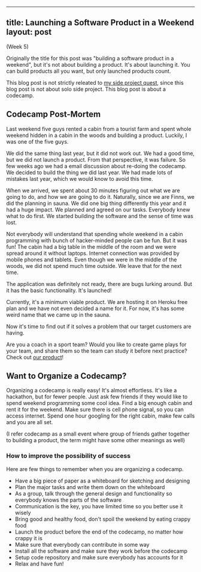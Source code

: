 

---
title: Launching a Software Product in a Weekend
layout: post
---

(Week 5)

Originally the title for this post was "building a software product in a weekend", but it's not about building a product. It's about launching it. You can build products all you want, but only launched products count.

This blog post is not strictly releated to [my side project quest](http://rebelcode.net/2013/01/01/in-2013-i-will-build-a-side-project-that-generates-income.html), since this blog post is not about solo side project. This blog post is about a codecamp.

## Codecamp Post-Mortem ##

Last weekend five guys rented a cabin from a tourist farm and spent whole weekend hidden in a cabin in the woods and building a product. Luckily, I was one of the five guys.

We did the same thing last year, but it did not work out. We had a good time, but we did not launch a product. From that perspective, it was failure. So few weeks ago we had a email discussion about re-doing the codecamp. We decided to build the thing we did last year. We had made lots of mistakes last year, which we would know to avoid this time.

When we arrived, we spent about 30 minutes figuring out what we are going to do, and how we are going to do it. Naturally, since we are Finns, we did the planning in sauna. We did one big thing differently this year and it had a huge impact. We planned and agreed on our tasks. Everybody knew what to do first. We started building the software and the sense of time was lost.

Not everybody will understand that spending whole weekend in a cabin programming with bunch of hacker-minded people can be fun. But it was fun! The cabin had a big table in the middle of the room and we were spread around it without laptops. Internet connection was provided by mobile phones and tablets. Even though we were in the middle of the woods, we did not spend much time outside. We leave that for the next time.

The application was definitely not ready, there are bugs lurking around. But it has the basic functionality. It's launched!

Currently, it's a minimum viable product. We are hosting it on Heroku free plan and we have not even decided a name for it. For now, it's has some weird name that we came up in the sauna.

Now it's time to find out if it solves a problem that our target customers are having.

Are you a coach in a sport team? Would you like to create game plays for your team, and share them so the team can study it before next practice? Check out [our product](http://manerafael.herokuapp.com)!

## Want to Organize a Codecamp? ##

Organizing a codecamp is really easy! It's almost effortless. It's like a hackathon, but for fewer people. Just ask few friends if they would like to spend weekend programming some cool idea. Find a big enough cabin and rent it for the weekend. Make sure there is cell phone signal, so you can access internet. Spend one hour googling for the right cabin, make few calls and you are all set.

(I refer codecamp as a small event where group of friends gather together to building a product, the term might have some other meanings as well)

### How to improve the possibility of success ###

Here are few things to remember when you are organizing a codecamp.

- Have a big piece of paper as a whiteboard for sketching and designing
- Plan the major tasks and write them down on the whiteboard
- As a group, talk through the general design and functionality so everybody knows the parts of the software
- Communication is the key, you have limited time so you better use it wisely
- Bring good and healthy food, don't spoil the weekend by eating crappy food
- Launch the product before the end of the codecamp, no matter how crappy it is
- Make sure that everybody can contribute in some way
- Install all the software and make sure they work before the codecamp
- Setup code repository and make sure everybody has accounts for it
- Relax and have fun!



